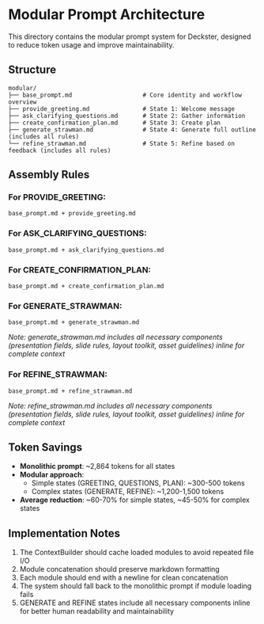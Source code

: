 # Modular Prompt Architecture

This directory contains the modular prompt system for Deckster, designed to reduce token usage and improve maintainability.

## Structure

```
modular/
├── base_prompt.md                    # Core identity and workflow overview
├── provide_greeting.md               # State 1: Welcome message
├── ask_clarifying_questions.md       # State 2: Gather information
├── create_confirmation_plan.md       # State 3: Create plan
├── generate_strawman.md              # State 4: Generate full outline (includes all rules)
└── refine_strawman.md                # State 5: Refine based on feedback (includes all rules)
```

## Assembly Rules

### For PROVIDE_GREETING:
```
base_prompt.md + provide_greeting.md
```

### For ASK_CLARIFYING_QUESTIONS:
```
base_prompt.md + ask_clarifying_questions.md
```

### For CREATE_CONFIRMATION_PLAN:
```
base_prompt.md + create_confirmation_plan.md
```

### For GENERATE_STRAWMAN:
```
base_prompt.md + generate_strawman.md
```
*Note: generate_strawman.md includes all necessary components (presentation fields, slide rules, layout toolkit, asset guidelines) inline for complete context*

### For REFINE_STRAWMAN:
```
base_prompt.md + refine_strawman.md
```
*Note: refine_strawman.md includes all necessary components (presentation fields, slide rules, layout toolkit, asset guidelines) inline for complete context*

## Token Savings

- **Monolithic prompt**: ~2,864 tokens for all states
- **Modular approach**:
  - Simple states (GREETING, QUESTIONS, PLAN): ~300-500 tokens
  - Complex states (GENERATE, REFINE): ~1,200-1,500 tokens
- **Average reduction**: ~60-70% for simple states, ~45-50% for complex states

## Implementation Notes

1. The ContextBuilder should cache loaded modules to avoid repeated file I/O
2. Module concatenation should preserve markdown formatting
3. Each module should end with a newline for clean concatenation
4. The system should fall back to the monolithic prompt if module loading fails
5. GENERATE and REFINE states include all necessary components inline for better human readability and maintainability